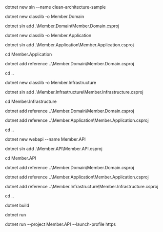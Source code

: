 dotnet new sln --name clean-architecture-sample

dotnet new classlib -o Member.Domain

dotnet sln add .\Member.Domain\Member.Domain.csproj

dotnet new classlib -o Member.Application

dotnet sln add .\Member.Application\Member.Application.csproj

cd Member.Application

dotnet add reference ..\Member.Domain\Member.Domain.csproj

cd ..

dotnet new classlib -o Member.Infrastructure

dotnet sln add .\Member.Infrastructure\Member.Infrastructure.csproj

cd Member.Infrastructure

dotnet add reference ..\Member.Domain\Member.Domain.csproj

dotnet add reference ..\Member.Application\Member.Application.csproj

cd ..

dotnet new webapi --name Member.API

dotnet sln add .\Member.API\Member.API.csproj

cd Member.API

dotnet add reference ..\Member.Domain\Member.Domain.csproj

dotnet add reference ..\Member.Application\Member.Application.csproj

dotnet add reference ..\Member.Infrastructure\Member.Infrastructure.csproj

cd ..

dotnet build

dotnet run

dotnet run --project Member.API --launch-profile https

